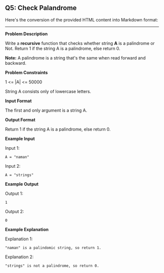 ## Q5: Check Palandrome

Here's the conversion of the provided HTML content into Markdown format:

---

**Problem Description**

Write a **recursive** function that checks whether string **A** is a palindrome or Not. Return 1 if the string A is a palindrome, else return 0.

**Note:** A palindrome is a string that's the same when read forward and backward.

**Problem Constraints**

1 <= |A| <= 50000

String A consists only of lowercase letters.

**Input Format**

The first and only argument is a string A.

**Output Format**

Return 1 if the string A is a palindrome, else return 0.

**Example Input**

Input 1:

```
A = "naman"
```

Input 2:

```
A = "strings"
```

**Example Output**

Output 1:

```
1
```

Output 2:

```
0
```

**Example Explanation**

Explanation 1:

```
"naman" is a palindomic string, so return 1.
```

Explanation 2:

```
"strings" is not a palindrome, so return 0.
```